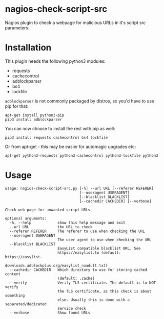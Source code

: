 # nagios-check-script-src
Nagios plugin to check a webpage for malicious URLs in it's script src parameters.


# Installation
This plugin needs the following python3 modules:

* requests
* cachecontrol
* adblockparser
* bs4
* lockfile

`adblockparser` is not commonly packaged by distros, so you'd have to use pip
for that:

```
apt-get install python3-pip
pip3 install adblockparser
```

You can now choose to install the rest with pip as well:

```
pip3 install requests cachecontrol bs4 lockfile
```


Or from apt-get - this may be easier for automagic upgrades etc:


```bash
apt-get python3-requests python3-cachecontrol python3-lockfile python3-bs4
```


# Usage 


```
usage: nagios-check-script-src.py [-h] --url URL [--referer REFERER]
                                  [--useragent USERAGENT]
                                  [--blacklist BLACKLIST]
                                  [--cachedir CACHEDIR] [--verbose]

Check web page for unwanted script URLs

optional arguments:
  -h, --help            show this help message and exit
  --url URL             the URL to check
  --referer REFERER     The referer to use when checking the URL
  --useragent USERAGENT
                        The user agent to use when checking the URL
  --blacklist BLACKLIST
                        EasyList compatible blacklist URL. See
                        https://easylist.to (default: https://easylist-
                        downloads.adblockplus.org/easylist_noadult.txt)
  --cachedir CACHEDIR   Which directory to use for storing cached content
                        (default: .cache)
  --verify              Verify TLS certificate. The default is to NOT verify
                        the TLS certificate, as this check is about something
                        else. Usually this is done with a separated/dedicated
                        service check
  --verbose             Show found URLs
```

